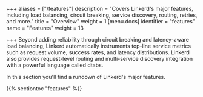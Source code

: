 +++
aliases = ["/features"]
description = "Covers Linkerd's major features, including load balancing, circuit breaking, service discovery, routing, retries, and more."
title = "Overview"
weight = 1
[menu.docs]
identifier = "features"
name = "Features"
weight = 13

+++
Beyond adding reliability through circuit breaking and latency-aware load
balancing, Linkerd automatically instruments top-line service metrics such as
request volume, success rates, and latency distributions. Linkerd also provides
request-level routing and multi-service discovery integration with a powerful
language called dtabs.

<!--more-->

In this section you'll find a rundown of Linkerd's major features.

{{% sectiontoc "features" %}}